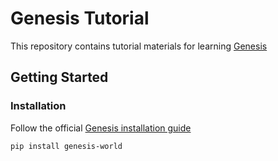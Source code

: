 # Genesis Tutorial

This repository contains tutorial materials for learning [Genesis](https://github.com/Genesis-Embodied-AI/Genesis)

## Getting Started

### Installation
Follow the official [Genesis installation guide](https://genesis-world.readthedocs.io/en/latest/user_guide/overview/installation.html#id1)
```bash
pip install genesis-world
```

